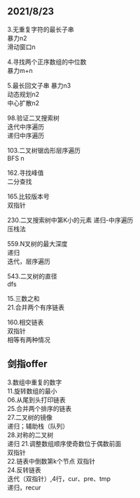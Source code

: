 
## 2021/8/23  
3.无重复字符的最长子串  
暴力n2  
滑动窗口n  

4.寻找两个正序数组的中位数  
暴力m+n  

5.最长回文子串
暴力n3  
动态规划n2  
中心扩散n2  

98.验证二叉搜索树  
迭代中序遍历  
递归中序遍历  

103.二叉树锯齿形层序遍历  
BFS n

162.寻找峰值  
二分查找  

165.比较版本号  
双指针  

230.二叉搜索树中第K小的元素
递归-中序遍历  
压栈法  

559.N叉树的最大深度  
递归  
迭代，层序遍历  

543.二叉树的直径  
dfs  


15.三数之和  
21.合并两个有序链表  

160.相交链表  
双指针  
相等有两种情况  


## 剑指offer  
3.数组中重复的数字  
11.旋转数组的最小  
06.从尾到头打印链表  
25.合并两个排序的链表  
27.二叉树的镜像  
递归；辅助栈（队列）  
28.对称的二叉树  
递归
21.调整数组顺序使奇数位于偶数前面  
双指针  
22.链表中倒数第k个节点
双指针  
24.反转链表  
迭代（双指针）,4行，cur、pre、tmp  
递归，recur  




